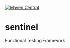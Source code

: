[![Maven Central](https://img.shields.io/maven-central/v/com.github.lgermani/sentinel.svg?label=Maven%20Central)](https://search.maven.org/search?q=g:%22com.github.lgermani%22%20AND%20a:%22sentinel%22)

# sentinel

Functional Testing Framework
